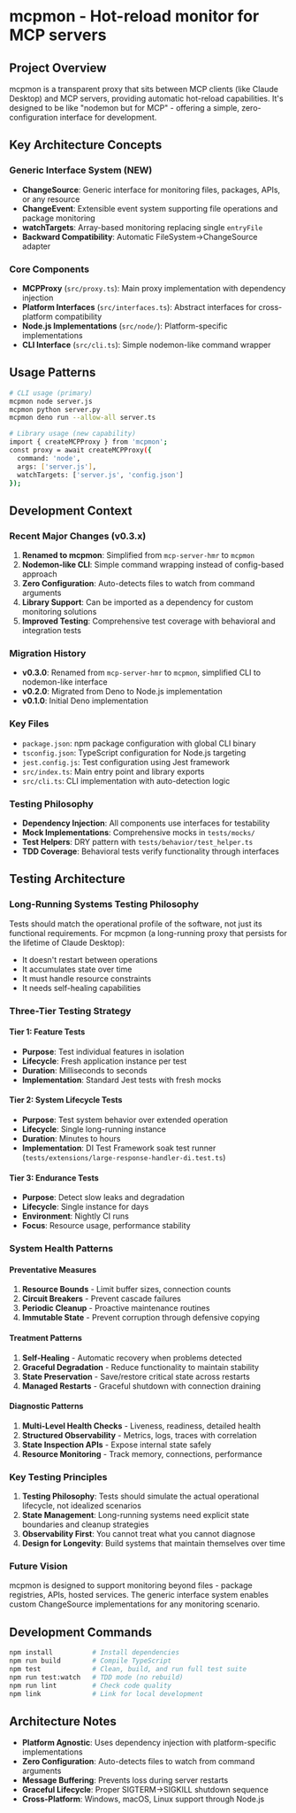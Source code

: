 # mcpmon - Hot-reload monitor for MCP servers

## Project Overview

mcpmon is a transparent proxy that sits between MCP clients (like Claude Desktop) and MCP servers, providing automatic hot-reload capabilities. It's designed to be like "nodemon but for MCP" - offering a simple, zero-configuration interface for development.

## Key Architecture Concepts

### Generic Interface System (NEW)
- **ChangeSource**: Generic interface for monitoring files, packages, APIs, or any resource
- **ChangeEvent**: Extensible event system supporting file operations and package monitoring
- **watchTargets**: Array-based monitoring replacing single `entryFile`
- **Backward Compatibility**: Automatic FileSystem→ChangeSource adapter

### Core Components
- **MCPProxy** (`src/proxy.ts`): Main proxy implementation with dependency injection
- **Platform Interfaces** (`src/interfaces.ts`): Abstract interfaces for cross-platform compatibility  
- **Node.js Implementations** (`src/node/`): Platform-specific implementations
- **CLI Interface** (`src/cli.ts`): Simple nodemon-like command wrapper

## Usage Patterns

```bash
# CLI usage (primary)
mcpmon node server.js
mcpmon python server.py
mcpmon deno run --allow-all server.ts

# Library usage (new capability)
import { createMCPProxy } from 'mcpmon';
const proxy = await createMCPProxy({
  command: 'node',
  args: ['server.js'],
  watchTargets: ['server.js', 'config.json']
});
```

## Development Context

### Recent Major Changes (v0.3.x)
1. **Renamed to mcpmon**: Simplified from `mcp-server-hmr` to `mcpmon`
2. **Nodemon-like CLI**: Simple command wrapping instead of config-based approach
3. **Zero Configuration**: Auto-detects files to watch from command arguments
4. **Library Support**: Can be imported as a dependency for custom monitoring solutions
5. **Improved Testing**: Comprehensive test coverage with behavioral and integration tests

### Migration History
- **v0.3.0**: Renamed from `mcp-server-hmr` to `mcpmon`, simplified CLI to nodemon-like interface
- **v0.2.0**: Migrated from Deno to Node.js implementation
- **v0.1.0**: Initial Deno implementation

### Key Files
- `package.json`: npm package configuration with global CLI binary
- `tsconfig.json`: TypeScript configuration for Node.js targeting
- `jest.config.js`: Test configuration using Jest framework
- `src/index.ts`: Main entry point and library exports
- `src/cli.ts`: CLI implementation with auto-detection logic

### Testing Philosophy
- **Dependency Injection**: All components use interfaces for testability
- **Mock Implementations**: Comprehensive mocks in `tests/mocks/`
- **Test Helpers**: DRY pattern with `tests/behavior/test_helper.ts`
- **TDD Coverage**: Behavioral tests verify functionality through interfaces

## Testing Architecture

### Long-Running Systems Testing Philosophy

Tests should match the operational profile of the software, not just its functional requirements. For mcpmon (a long-running proxy that persists for the lifetime of Claude Desktop):
- It doesn't restart between operations
- It accumulates state over time  
- It must handle resource constraints
- It needs self-healing capabilities

### Three-Tier Testing Strategy

#### Tier 1: Feature Tests
- **Purpose**: Test individual features in isolation
- **Lifecycle**: Fresh application instance per test
- **Duration**: Milliseconds to seconds
- **Implementation**: Standard Jest tests with fresh mocks

#### Tier 2: System Lifecycle Tests
- **Purpose**: Test system behavior over extended operation
- **Lifecycle**: Single long-running instance
- **Duration**: Minutes to hours
- **Implementation**: DI Test Framework soak test runner (`tests/extensions/large-response-handler-di.test.ts`)

#### Tier 3: Endurance Tests
- **Purpose**: Detect slow leaks and degradation
- **Lifecycle**: Single instance for days
- **Environment**: Nightly CI runs
- **Focus**: Resource usage, performance stability

### System Health Patterns

#### Preventative Measures
1. **Resource Bounds** - Limit buffer sizes, connection counts
2. **Circuit Breakers** - Prevent cascade failures
3. **Periodic Cleanup** - Proactive maintenance routines
4. **Immutable State** - Prevent corruption through defensive copying

#### Treatment Patterns
1. **Self-Healing** - Automatic recovery when problems detected
2. **Graceful Degradation** - Reduce functionality to maintain stability
3. **State Preservation** - Save/restore critical state across restarts
4. **Managed Restarts** - Graceful shutdown with connection draining

#### Diagnostic Patterns
1. **Multi-Level Health Checks** - Liveness, readiness, detailed health
2. **Structured Observability** - Metrics, logs, traces with correlation
3. **State Inspection APIs** - Expose internal state safely
4. **Resource Monitoring** - Track memory, connections, performance

### Key Testing Principles

1. **Testing Philosophy**: Tests should simulate the actual operational lifecycle, not idealized scenarios
2. **State Management**: Long-running systems need explicit state boundaries and cleanup strategies
3. **Observability First**: You cannot treat what you cannot diagnose
4. **Design for Longevity**: Build systems that maintain themselves over time

### Future Vision
mcpmon is designed to support monitoring beyond files - package registries, APIs, hosted services. The generic interface system enables custom ChangeSource implementations for any monitoring scenario.

## Development Commands

```bash
npm install          # Install dependencies
npm run build        # Compile TypeScript
npm test             # Clean, build, and run full test suite
npm run test:watch   # TDD mode (no rebuild)
npm run lint         # Check code quality
npm link             # Link for local development
```

## Architecture Notes

- **Platform Agnostic**: Uses dependency injection with platform-specific implementations
- **Zero Configuration**: Auto-detects files to watch from command arguments
- **Message Buffering**: Prevents loss during server restarts
- **Graceful Lifecycle**: Proper SIGTERM→SIGKILL shutdown sequence
- **Cross-Platform**: Windows, macOS, Linux support through Node.js